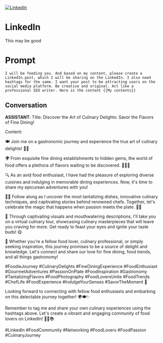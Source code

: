
[![LinkedIn](https://flow-prompt-covers.s3.us-west-1.amazonaws.com/icon/Minimalist/i18.png)]()
# LinkedIn 
This may be good

# Prompt

```
I will be feeding you. And based on my content, please create a LinkedIn post, which I will be sharing on the LinkedIn. I also need hashtags for the same. I want your post to be attracting users on the social media platform. Be creative and original. Act like a professional SEO writer. Here is the content {{My contents}}
```

## Conversation

**ASSISTANT**: Title: Discover the Art of Culinary Delights: Savor the Flavors of Fine Dining!



Content:

🍽️ Join me on a gastronomic journey and experience the true art of culinary delights! 🌟✨



🌍 From exquisite fine dining establishments to hidden gems, the world of food offers a plethora of flavors waiting to be discovered. 🍷🍣🍔



🔍 As an avid food enthusiast, I have had the pleasure of exploring diverse cuisines and indulging in memorable dining experiences. Now, it's time to share my epicurean adventures with you!



👨‍🍳 Follow along as I uncover the most tantalizing dishes, innovative culinary techniques, and captivating stories behind renowned chefs. Together, let's celebrate the magic that happens when passion meets the plate. 🎉🍴



📸 Through captivating visuals and mouthwatering descriptions, I'll take you on a virtual culinary tour, showcasing culinary masterpieces that will leave you craving for more. Get ready to feast your eyes and ignite your taste buds! 😋



💼 Whether you're a fellow food lover, culinary professional, or simply seeking inspiration, this journey promises to be a source of delight and knowledge. Let's connect and share our love for fine dining, food trends, and all things gastronomy!



#FoodieJourney #CulinaryDelights #FineDiningExperience #FoodEnthusiast #GourmetAdventures #PassionOnPlate #FoodInspiration #Gastronomy #TantalizingFlavors #FoodPhotography #FoodLoversUnite #FoodTrends #ChefLife #FoodExperience #IndulgeYourSenses #SavorTheMoment 🌟



Looking forward to connecting with fellow food enthusiasts and embarking on this delectable journey together! 🌍🍽️✨



Remember to tag me and share your own culinary experiences using the hashtags above. Let's create a vibrant and engaging community of food lovers on LinkedIn! 🍴🔥📚



#LinkedIn #FoodCommunity #Networking #FoodLovers #FoodPassion #CulinaryJourney


